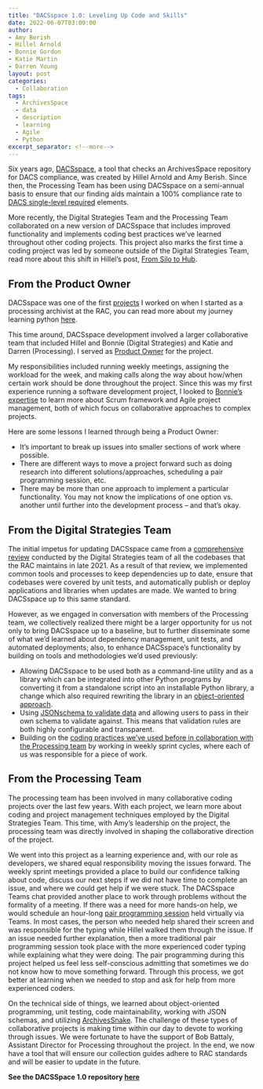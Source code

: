 ```yaml
---
title: "DACSspace 1.0: Leveling Up Code and Skills"
date: 2022-06-07T03:00:00
author:
- Amy Berish
- Hillel Arnold
- Bonnie Gordon
- Katie Martin
- Darren Young
layout: post
categories:
  - Collaboration
tags:
  - ArchivesSpace
  - data
  - description
  - learning
  - Agile
  - Python
excerpt_separator: <!--more-->
---
```


Six years ago, [DACSspace](https://github.com/RockefellerArchiveCenter/DACSspace), a tool that checks an ArchivesSpace repository for DACS compliance, was created by Hillel Arnold and Amy Berish. Since then, the Processing Team has been using DACSspace on a semi-annual basis to ensure that our finding aids maintain a 100% compliance rate to [DACS single-level required](https://github.com/RockefellerArchiveCenter/DACSspace) elements.

More recently, the Digital Strategies Team and the Processing Team collaborated on a new version of DACSspace that includes improved functionality and implements coding best practices we’ve learned throughout other coding projects. This project also marks the first time a coding project was led by someone outside of the Digital Strategies Team, read more about this shift in Hillel’s post, [From Silo to Hub](https://blog.rockarch.org/from-silo-to-hub).
<!--more-->

## From the Product Owner

DACSspace was one of the first [projects](https://blog.rockarch.org/dacsspace-an-archivesspace-dacs-compliance-evaluation-tool) I worked on when I started as a processing archivist at the RAC, you can read more about my journey learning python [here](https://blog.rockarch.org/learning-python-as-a-processing-archivist-a-reflection).

This time around, DACSspace development involved a larger collaborative team that included Hillel and Bonnie (Digital Strategies) and Katie and Darren (Processing). I served as [Product Owner](https://www.scrum.org/resources/what-is-a-product-owner) for the project.

My responsibilities included running weekly meetings, assigning the workload for the week, and making calls along the way about how/when certain work should be done throughout the project. Since this was my first experience running a software development project, I looked to [Bonnie’s expertise](https://blog.rockarch.org/scrum) to learn more about Scrum framework and Agile project management, both of which focus on collaborative approaches to complex projects.  

Here are some lessons I learned through being a Product Owner:
- It’s important to break up issues into smaller sections of work where possible.
- There are different ways to move a project forward such as doing research into different solutions/approaches, scheduling a pair programming session, etc.
- There may be more than one approach to implement a particular functionality. You may not know the implications of one option vs. another until further into the development process – and that’s okay.

## From the Digital Strategies Team
The initial impetus for updating DACSspace came from a [comprehensive review](https://blog.rockarch.org/becoming-better-maintainers) conducted by the Digital Strategies team of all the codebases that the RAC maintains in late 2021. As a result of that review, we implemented common tools and processes to keep dependencies up to date, ensure that codebases were covered by unit tests, and automatically publish or deploy applications and libraries when updates are made. We wanted to bring DACSspace up to this same standard.  

However, as we engaged in conversation with members of the Processing team, we collectively realized there might be a larger opportunity for us not only to bring DACSspace up to a baseline, but to further disseminate some of what we’d learned about dependency management, unit tests, and automated deployments; also, to enhance DACSspace’s functionality by building on tools and methodologies we’d used previously:

- Allowing DACSspace to be used both as a command-line utility and as a library which can be integrated into other Python programs by converting it from a standalone script into an installable Python library, a change which also required rewriting the library in an [object-oriented approach](https://en.wikipedia.org/wiki/Object-oriented_programming).
- Using [JSONschema to validate data](https://blog.rockarch.org/exceptional-validation) and allowing users to pass in their own schema to validate against. This means that validation rules are both highly configurable and transparent.
- Building on the [coding practices we’ve used before in collaboration with the Processing team](https://blog.rockarch.org/not-everything-is-miscellaneous) by working in weekly sprint cycles, where each of us was responsible for a piece of work.

## From the Processing Team
The processing team has been involved in many collaborative coding projects over the last few years. With each project, we learn more about coding and project management techniques employed by the Digital Strategies Team. This time, with Amy’s leadership on the project, the processing team was directly involved in shaping the collaborative direction of the project.  

We went into this project as a learning experience and, with our role as developers, we shared equal responsibility moving the issues forward. The weekly sprint meetings provided a place to build our confidence talking about code, discuss our next steps if we did not have time to complete an issue, and where we could get help if we were stuck. The DACSspace Teams chat provided another place to work through problems without the formality of a meeting. If there was a need for more hands-on help, we would schedule an hour-long [pair programming session](https://en.wikipedia.org/wiki/Pair_programming) held virtually via Teams. In most cases, the person who needed help shared their screen and was responsible for the typing while Hillel walked them through the issue. If an issue needed further explanation, then a more traditional pair programming session took place with the more experienced coder typing while explaining what they were doing. The pair programming during this project helped us feel less self-conscious admitting that sometimes we do not know how to move something forward. Through this process, we got better at learning when we needed to stop and ask for help from more experienced coders.  

On the technical side of things, we learned about object-oriented programming, unit testing, code maintainability, working with JSON schemas, and utilizing [ArchivesSnake](https://github.com/archivesspace-labs/ArchivesSnake). The challenge of these types of collaborative projects is making time within our day to devote to working through issues. We were fortunate to have the support of Bob Battaly, Assistant Director for Processing throughout the project. In the end, we now have a tool that will ensure our collection guides adhere to RAC standards and will be easier to update in the future.

**See the DACSSpace 1.0 repository [here](https://github.com/RockefellerArchiveCenter/DACSspace)**
